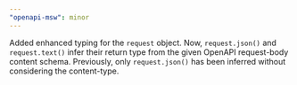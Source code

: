 ```yaml
---
"openapi-msw": minor
---
```


Added enhanced typing for the `request` object. Now, `request.json()` and `request.text()` infer their return type from the given OpenAPI request-body content schema. Previously, only `request.json()` has been inferred without considering the content-type.
